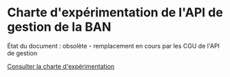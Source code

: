 # Charte d'expérimentation de l'API de gestion de la BAN

État du document : obsolète - remplacement en cours par les CGU de l'API de gestion

[Consulter la charte d'expérimentation](https://github.com/BaseAdresseNationale/charte-experimentation/blob/master/CHARTE.md)
